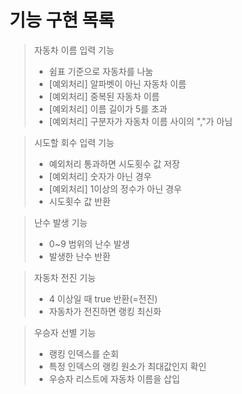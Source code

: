 기능 구현 목록
============
> 자동차 이름 입력 기능
> + 쉼표 기준으로 자동차를 나눔
> + [예외처리] 알파벳이 아닌 자동차 이름
> + [예외처리] 중복된 자동차 이름
> + [예외처리] 이름 길이가 5를 초과
> + [예외처리] 구분자가 자동차 이름 사이의 ","가 아님

> 시도할 회수 입력 기능
> + 예외처리 통과하면 시도횟수 값 저장
> + [예외처리] 숫자가 아닌 경우
> + [예외처리] 1이상의 정수가 아닌 경우
> + 시도횟수 값 반환

> 난수 발생 기능
> + 0~9 범위의 난수 발생
> + 발생한 난수 반환

> 자동차 전진 기능
> + 4 이상일 때 true 반환(=전진)
> + 자동차가 전진하면 랭킹 최신화

> 우승자 선별 기능
> + 랭킹 인덱스를 순회
> + 특정 인덱스의 랭킹 원소가 최대값인지 확인
> + 우승자 리스트에 자동차 이름을 삽입